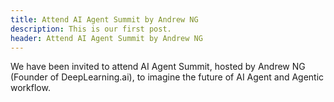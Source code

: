 ```yaml
---
title: Attend AI Agent Summit by Andrew NG
description: This is our first post. 
header: Attend AI Agent Summit by Andrew NG
---
```


We have been invited to attend AI Agent Summit, hosted by Andrew NG (Founder of DeepLearning.ai), to imagine the future of AI Agent and Agentic workflow.
